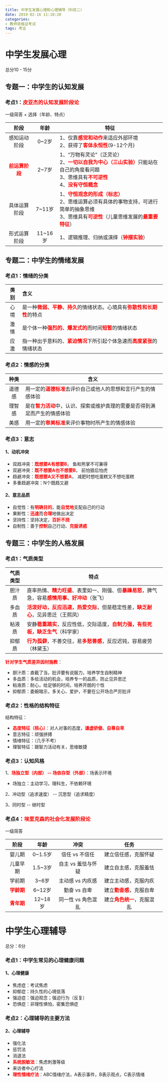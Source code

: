 ```yaml
---
title: 中学生发展心理和心理辅导（科目二）
date: 2019-02-16 11:10:20
categories:
- 教师资格证考试
tags: 考证
---
```


# 中学生发展心理

总分10 - 15分

## 专题一：中学生的认知发展

### 考点1：<span style='color:red'>**皮亚杰的认知发展阶段论**</span>

一级简答 + 选择（年龄、特点）

|                     阶段                      |  年龄   | 特征                                                         |
| :-------------------------------------------: | :-----: | ------------------------------------------------------------ |
|                 感知运动阶段                  |  0~2岁  | 1、仅靠<span style='color:red'>**感觉和动作**</span>来适应外部环境<br />2、获得了<span style='color:red'>**客体永恒性**</span>(9-12个月) |
| <span style='color:red'>**前运算阶段**</span> |  2~7岁  | 1、“万物有灵论”（泛灵论）<br />2、<span style='color:red'>**一切以自我为中心（三山实验）**</span>只能站在自己的角度看问题<br />3、思维具有<span style='color:red'>**不可逆性**</span><br />4、<span style='color:red'>**没有守恒概念**</span> |
|                 具体运算阶段                  | 7~11岁  | 1、<span style='color:red'>**守恒观念的形成（标志）**</span><br />2、思维运算必须有具体的事物支持，可进行简单的抽象思维<br />3、思维具有<span style='color:red'>**可逆性**</span>（儿童思维发展的<span style='color:red'>**最重要特征**</span>） |
|                 形式运算阶段                  | 11~16岁 | 1、逻辑推理、归纳或演绎（<span style='color:red'>**钟摆实验**</span>） |

## 专题二：中学生的情绪发展

### 考点1：情绪的分类

| 类别 | 含义                                                         |
| :--: | :----------------------------------------------------------- |
| 心境 | 是一种<span style='color:red'>**微弱、平静、持久**</span>的情绪状态。心境具有<span style='color:red'>**弥散性和长期性**</span>的特点 |
| 激情 | 是个体一种<span style='color:red'>**强烈的、爆发式的**</span>而时间<span style='color:red'>**短暂**</span>的情绪状态 |
| 应激 | 指一种出乎意料的、<span style='color:red'>**紧迫情况**</span>下所引起个体急速而<span style='color:red'>**高度紧张**</span>的情绪状态 |

### 考点2：情感的分类

|  种类  | 含义                                                         |
| :----: | ------------------------------------------------------------ |
| 道德感 | 用一定的<span style='color:red'>**道德标准**</span>去评价自己或他人的思想和言行产生的情感体验 |
| 理智感 | 是在<span style='color:red'>**智力活动**</span>中，认识、探索或维护真理的需要是否得到满足而产生的情感体验 |
|  美感  | 用一定的<span style='color:red'>**审美标准**</span>来评价事物时所产生的情感体验 |

### 考点3：意志

#### 1、动机冲突

* 双趋冲突：<span style='color:red'>**既想要A有想要B**</span>， 鱼和熊掌不可兼得
* 双避冲突：<span style='color:red'>**既不想要A也不想要B**</span>， 前怕狼后怕虎
* 趋避冲突：<span style='color:red'>**既想要A又不想要A**</span>， 减肥时想吃蛋糕又不想吃蛋糕
* 多重趋避冲突：N个既趋又避

#### 2、意志品质

* 自觉性：有<span style='color:red'>**明确目的**</span>，能<span style='color:red'>**自觉地**</span>支配自己的行动
* 果断性：<span style='color:red'>**迅速**</span>而<span style='color:red'>**合理**</span>地做出决定
* 坚持性：坚持决定，<span style='color:red'>**百折不挠**</span>
* 自制性：善于<span style='color:red'>**控制**</span>自己行动、<span style='color:red'>**克服诱惑**</span>

## 专题三：中学生的人格发展

### 考点1：气质类型

| 气质类型 | 特点                                                         |
| :------: | ------------------------------------------------------------ |
|  胆汁质  | 直率热情、<span style='color:red'>**精力旺盛**</span>、表里如一、刚强、但<span style='color:red'>**暴躁易怒**</span>，脾气急，容易<span style='color:red'>**感情用事、好冲动**</span>（张飞） |
|  多血质  | <span style='color:red'>**活泼好动，反应迅速，热爱交际**</span>，但是稳定性差，<span style='color:red'>**缺乏耐心**</span>，见异思迁（王熙凤） |
|  粘液质  | 安静<span style='color:red'>**稳重踏实**</span>，反应性低，交际适度，<span style='color:red'>**自制力强，有些死板，缺乏生气**</span>（科学家） |
|  抑郁质  | <span style='color:red'>**行为孤僻**</span>，不善交往，易<span style='color:red'>**多愁善感**</span>，反应迟钝，容易疲劳（林黛玉） |

<span style='color:red'>**针对学生气质差异因材施教**</span>：

* 胆汁质：直截了当，批评要有说服力，培养学生自制精神
* 多血质：多给活动的机会，培养专一的品质，防止见异思迁
* 粘液质：耐心，给足够的时间，培养开朗的个性
* 抑郁质：委婉暗示，多关心、爱护，不要在公开场合严厉批评

### 考点2：性格的结构特征

结构特征：

* <span style='color:red'>**态度特征（核心）**</span>：对人对事的态度，<span style='color:red'>**谦虚骄傲、自尊自卑**</span>
* 意志特征：顽强拼搏
* 情绪特征：（几乎不考）
* 理智特征：跟智力活动有关，思维敏捷

### 考点3：认知风格

1、<span style='color:red'>**场独立型（内部） -- 场依存型（外部）**</span>：场表示环境

 * 场独立：主动学习，理科生，不依赖环境

2、冲动型（追求速度） -- 沉思型（追求精度）

3、同时型 -- 继时型

### 考点4：<span style='color:red'>**埃里克森的社会化发展阶段论**</span>

一级简答

|                   阶段                    |  年龄   |        冲突        |                           任务                            |      |
| :---------------------------------------: | :-----: | :----------------: | :-------------------------------------------------------: | ---- |
|                  婴儿期                   | 0~1.5岁 |   信任 vs 不信任   |                   建立信任感，克服怀疑                    |      |
|                 儿童早期                  | 1.5~3岁 | 自主 vs 羞怯与怀疑 |                   建立自主感，克服羞怯                    |      |
|                  学前期                   |  3~6岁  |  主动感 vs 内疚感  |                   建立主动感，克服内疚                    |      |
| <span style='color:red'>**学龄期**</span> | 6~12岁  |    勤奋 vs 自卑    |  建立<span style='color:red'>**勤奋感**</span>，克服自卑  |      |
| <span style='color:red'>**青年期**</span> | 12~18岁 | 同一性 vs 角色混乱 | 建立<span style='color:red'>**角色统一**</span>，克服混乱 |      |



# 中学生心理辅导

总分：6分

### 考点1：中学生常见的心理健康问题

#### 1、心理健康

- 焦虑症：考试焦虑
- 抑郁症：持久性的心境低落
- 强迫症：强迫观念；强迫行为（反复）
- 恐惧症：非理性惧怕，密集恐惧症

### 考点2：心理辅导的主要方法

#### 2、心理辅导

- 强化法
- 惩罚法
- 消退法
- <span style='color:red'>**系统脱敏法**</span>：焦虑刺激等级
- 来访者中心疗法
- <span style='color:red'>**理性情绪疗法**</span>：ABC情绪疗法，A表示事件，B表示观点，C表示情绪